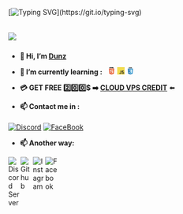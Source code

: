 [![Typing SVG](https://readme-typing-svg.herokuapp.com?color=F7A4C5&background=52FF6900&lines=Hi!+I'm+Dunz;Welcome+to+my+profile!)](https://git.io/typing-svg)
## ![](https://komarev.com/ghpvc/?username=DungCan&label=Visitors+Count&color=brightgreen)
- **👋 Hi, I’m [Dunz](https://top.gg/bot/627531554255798282)**

- **🌱 I’m currently learning :** &nbsp;
<code><img height="15" src="https://raw.githubusercontent.com/github/explore/80688e429a7d4ef2fca1e82350fe8e3517d3494d/topics/html/html.png"></code>
 <code><img height="15" src="https://raw.githubusercontent.com/github/explore/80688e429a7d4ef2fca1e82350fe8e3517d3494d/topics/javascript/javascript.png"></code>
  <code><img height="15" src="https://raw.githubusercontent.com/github/explore/80688e429a7d4ef2fca1e82350fe8e3517d3494d/topics/css/css.png"></code>
  
- **💳 GET FREE 2️⃣0️⃣0️⃣$ ➡️ [CLOUD VPS CREDIT](https://shorturl.at/elqZ0)** ⬅️

- **📫 Contact me in :**
####
[![Discord](https://img.shields.io/badge/Discord-0077B5?style=for-the-badge&logo=discord)](https://discord.com/users/516482175617728514/)
[![FaceBook](https://img.shields.io/badge/Facebook-0077B5?style=for-the-badge&logo=facebook)](https://www.facebook.com/middpls/)
- **📫 Another way:**
<a href="https://discord.gg/uFguJQV6Dw">
  <img align="left" alt="Discord Server" width="25px" src="https://cdn.jsdelivr.net/npm/simple-icons@v3/icons/discord.svg" />
</a>
 <a href="https://github.com/DungCan">
  <img align="left" alt="Github" width="25px" src="https://cdn.jsdelivr.net/npm/simple-icons@v3/icons/github.svg" />
</a>
<a href="https://www.instagram.com/dunzisme/">
  <img align="left" alt="Instagram" width="25px" src="https://cdn.jsdelivr.net/npm/simple-icons@v3/icons/instagram.svg" />
</a>
<a href="https://www.facebook.com/middpls/">
  <img align="left" alt="Facebook" width="25px" src="https://cdn.jsdelivr.net/npm/simple-icons@v3/icons/facebook.svg" />
</a>

